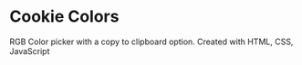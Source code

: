 # Cookie Colors
RGB Color picker with a copy to clipboard option. Created with HTML, CSS, JavaScript
